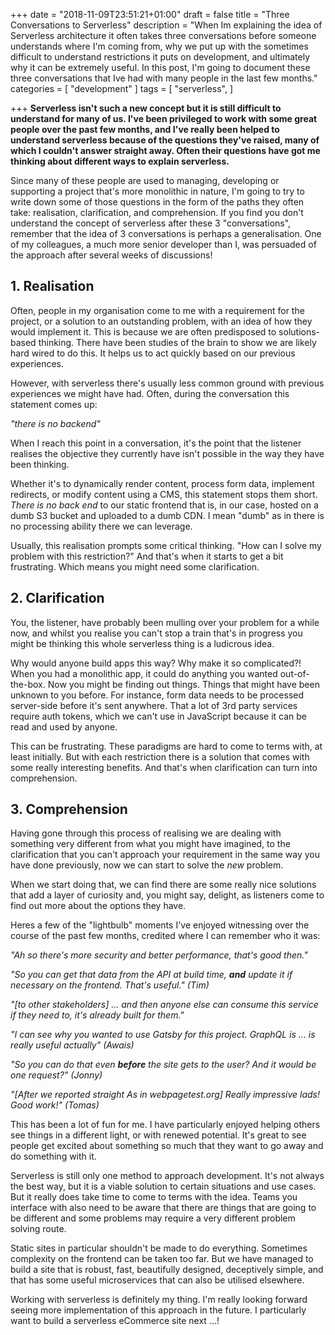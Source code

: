 +++
date = "2018-11-09T23:51:21+01:00"
draft = false
title = "Three Conversations to Serverless"
description = "When Im explaining the idea of Serverless architecture it often takes three conversations before someone understands where I'm coming from, why we put up with the sometimes difficult to understand restrictions it puts on development, and ultimately why it can be extremely useful. In this post, I'm going to document these three conversations that Ive had with many people in the last few months."
categories = [
  "development"
]
tags = [
    "serverless",
]

+++
**Serverless isn't such a new concept but it is still difficult to understand for many of us. I've been privileged to work with some great people over the past few months, and I've really been helped to understand serverless because of the questions they've raised, many of which I couldn't answer straight away. Often their questions have got me thinking about different ways to explain serverless.**

Since many of these people are used to managing, developing or supporting a project that's more monolithic in nature, I'm going to try to write down some of those questions in the form of the paths they often take: realisation, clarification, and comprehension. If you find you don't understand the concept of serverless after these 3 "conversations", remember that the idea of 3 conversations is perhaps a generalisation. One of my colleagues, a much more senior developer than I, was persuaded of the approach after several weeks of discussions!

## 1. Realisation

Often, people in my organisation come to me with a requirement for the project, or a solution to an outstanding problem, with an idea of how they would implement it. This is because we are often predisposed to solutions-based thinking. There have been studies of the brain to show we are likely hard wired to do this. It helps us to act quickly based on our previous experiences.

However, with serverless there's usually less common ground with previous experiences we might have had. Often, during the conversation this statement comes up:

_"there is no backend"_

When I reach this point in a conversation, it's the point that the listener realises the objective they currently have isn't possible in the way they have been thinking.

Whether it's to dynamically render content, process form data, implement redirects, or modify content using a CMS, this statement stops them short. _There is no back end_ to our static frontend that is, in our case, hosted on a dumb S3 bucket and uploaded to a dumb CDN. I mean "dumb" as in there is no processing ability there we can leverage.

Usually, this realisation prompts some critical thinking. "How can I solve my problem with this restriction?" And that's when it starts to get a bit frustrating. Which means you might need some clarification.

## 2. Clarification

You, the listener, have probably been mulling over your problem for a while now, and whilst you realise you can't stop a train that's in progress you might be thinking this whole serverless thing is a ludicrous idea.

Why would anyone build apps this way? Why make it so complicated?! When you had a monolithic app, it could do anything you wanted out-of-the-box. Now you might be finding out things. Things that might have been unknown to you before. For instance, form data needs to be processed server-side before it's sent anywhere. That a lot of 3rd party services require auth tokens, which we can't use in JavaScript because it can be read and used by anyone.

This can be frustrating. These paradigms are hard to come to terms with, at least initially. But with each restriction there is a solution that comes with some really interesting benefits. And that's when clarification can turn into comprehension.

## 3. Comprehension

Having gone through this process of realising we are dealing with something very different from what you might have imagined, to the clarification that you can't approach your requirement in the same way you have done previously, now we can start to solve the _new_ problem.

When we start doing that, we can find there are some really nice solutions that add a layer of curiosity and, you might say, delight, as listeners come to find out more about the options they have.

Heres a few of the "lightbulb" moments I've enjoyed witnessing over the course of the past few months, credited where I can remember who it was:

_"Ah so there's more security and better performance, that's good then."_

_"So you can get that data from the API at build time, **and** update it if necessary on the frontend. That's useful." (Tim)_

_"[to other stakeholders] ... and then anyone else can consume this service if they need to, it's already built for them."_

_"I can see why you wanted to use Gatsby for this project. GraphQL is ... is really useful actually" (Awais)_

_"So you can do that even **before** the site gets to the user? And it would be one request?" (Jonny)_

_"[After we reported straight As in webpagetest.org] Really impressive lads! Good work!" (Tomas)_

This has been a lot of fun for me. I have particularly enjoyed helping others see things in a different light, or with renewed potential. It's great to see people get excited about something so much that they want to go away and do something with it.

Serverless is still only one method to approach development. It's not always the best way, but it is a viable solution to certain situations and use cases. But it really does take time to come to terms with the idea. Teams you interface with also need to be aware that there are things that are going to be different and some problems may require a very different problem solving route.

Static sites in particular shouldn't be made to do everything. Sometimes complexity on the frontend can be taken too far.
But we have managed to build a site that is robust, fast, beautifully designed, deceptively simple, and that has some useful microservices that can also be utilised elsewhere.

Working with serverless is definitely my thing. I'm really looking forward seeing more implementation of this approach in the future. I particularly want to build a serverless eCommerce site next ...!
